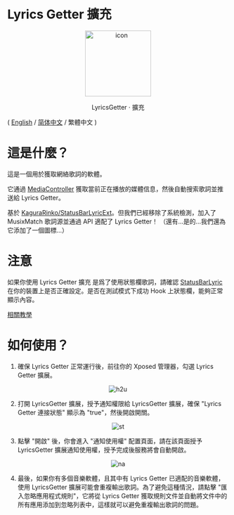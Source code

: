 # Lyrics Getter 擴充

<div align="center">
<!-- <img src="https://github.com/VictorModi/LyricsGetterExt/edit/main/icon.svg" alt="icon" width="500"> -->
<img src="https://raw.githubusercontent.com/VictorModi/LyricsGetterExt/main/icon.svg" alt="icon" width="150">
<p>LyricsGetter · 擴充</p>
</div>

( [English](https://github.com/VictorModi/LyricsGetterExt/blob/main/README.md) / [简体中文](https://github.com/VictorModi/LyricsGetterExt/blob/main/docs/README_zh-CN.md) / 繁體中文 )

# 這是什麼？
這是一個用於獲取網絡歌詞的軟體。

它通過 [MediaController](https://developer.android.google.cn/reference/android/media/session/MediaController) 獲取當前正在播放的媒體信息，然後自動搜索歌詞並推送給 Lyrics Getter。

基於 [KaguraRinko/StatusBarLyricExt](https://github.com/KaguraRinko/StatusBarLyricExt)。但我們已經移除了系統檢測，加入了 MusixMatch 歌詞源並通過 API 適配了 Lyrics Getter！
（還有...是的...我們還為它添加了一個圖標...）
# 注意

如果你使用 Lyrics Getter 擴充 是爲了使用狀態欄歌詞，請確認 [StatusBarLyric](https://github.com/Block-Network/StatusBarLyric) 在你的裝置上是否正確設定。是否在測試模式下成功 Hook 上狀態欄，能夠正常顯示內容。

[相關教學](https://blog.xiaowine.cc/posts/8e64/)

# 如何使用？
1. 確保 Lyrics Getter 正常運行後，前往你的 Xposed 管理器，勾選 Lyrics Getter 擴展。

<div style="display: flex; justify-content: center;">
<img src="https://raw.githubusercontent.com/VictorModi/LyricsGetterExt/main/img/how2use.jpg" alt="h2u">
</div>

2. 打開 LyricsGetter 擴展，授予通知權限給 LyricsGetter 擴展，確保 "Lyrics Getter 連接狀態" 顯示為 "true"，然後開啟開關。

<div style="display: flex; justify-content: center;">
<img src="https://raw.githubusercontent.com/VictorModi/LyricsGetterExt/main/img/statusTrue.jpg" alt="st">
</div>

3. 點擊 "開啟" 後，你會進入 "通知使用權" 配置頁面，請在該頁面授予 LyricsGetter 擴展通知使用權，授予完成後服務將會自動開啟。

<div style="display: flex; justify-content: center;">
<img src="https://raw.githubusercontent.com/VictorModi/LyricsGetterExt/main/img/notificationAccess.jpg" alt="na">
</div>

4. 最後，如果你有多個音樂軟體，且其中有 Lyrics Getter 已適配的音樂軟體，使用 LyricsGetter 擴展可能會重複輸出歌詞。為了避免這種情況，請點擊 "匯入忽略應用程式規則"，它將從 Lyrics Getter 獲取規則文件並自動將文件中的所有應用添加到忽略列表中，這樣就可以避免重複輸出歌詞的問題。
